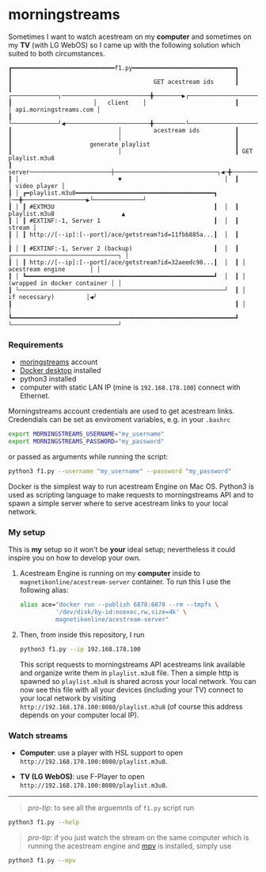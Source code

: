 # morningstreams

Sometimes I want to watch acestream on my **computer** and sometimes on my **TV**
(with LG WebOS) so I came up with the following solution which suited to both
circumstances.

```
┏━━━━━━━━━━━━━━━━━━━━━━━━━━━━━f1.py━━━━━━━━━━━━━━━━━━━━━━━━━━━━━┓
┃                                                               ┃
┃                                        GET acestream ids      ┃
┃                       ┌─────────────┐─────────────────────────╋────────▶┌────────────────────────┐
┃                       │   client    │                         ┃         │ api.morningstreams.com │
┃                       └─────────────┘◀────────────────────────╋─────────└────────────────────────┘
┃                              │         acestream ids          ┃
┃                              │                                ┃
┃                      generate playlist                        ┃
┃                              │                                ┃ GET playlist.m3u8
┃ server───────────────────────┼─────────────────────────────┐◀─╋───────────────────┌──────────────┐
┃ │                            ▼                             │  ┃                   │ video player │
┃ │ ┏━playlist.m3u8━━━━━━━━━━━━━━━━━━━━━━━━━━━━━━━━━━━━━━━┓  │──╋──────────────────▶└──────────────┘
┃ │ ┃ #EXTM3U                                             ┃  │  ┃  playlist.m3u8                   ▲
┃ │ ┃ #EXTINF:-1, Server 1                                ┃  │  ┃                           stream │
┃ │ ┃ http://[--ip]:[--port]/ace/getstream?id=11fbb885a...┃  │  ┃                                  │
┃ │ ┃ #EXTINF:-1, Server 2 (backup)                       ┃  │  ┃ ┌──────────────────────────────┐ │
┃ │ ┃ http://[--ip]:[--port]/ace/getstream?id=32aeedc98...┃  │  ┃ │       acestream engine       │ │
┃ │ ┗━━━━━━━━━━━━━━━━━━━━━━━━━━━━━━━━━━━━━━━━━━━━━━━━━━━━━┛  │  ┃ │ (wrapped in docker container │ │
┃ └──────────────────────────────────────────────────────────┘  ┃ │        if necessary)         │◀┘
┃                                                               ┃ │                              │
┗━━━━━━━━━━━━━━━━━━━━━━━━━━━━━━━━━━━━━━━━━━━━━━━━━━━━━━━━━━━━━━━┛ └──────────────────────────────┘
```


### Requirements

- [moringstreams](http://morningstreams.com/) account
- [Docker desktop](https://www.docker.com/) installed
- python3 installed
- computer with static LAN IP (mine is `192.168.178.100`) connect with Ethernet.

Morningstreams account credentials are used to get acestream links.
Credendials can be set as enviroment variables, e.g. in your `.bashrc`
```bash
export MORNINGSTREAMS_USERNAME="my_username"
export MORNINGSTREAMS_PASSWORD="my_password"
```
or passed as arguments while running the script:
```zsh
python3 f1.py --username "my_username" --password "my_password"
```
Docker is the simplest way to run acestream Engine on Mac OS.
Python3 is used as scripting language to make requests to morningstreams API and
to spawn a simple server where to serve acestream links to your local network.

### My setup
This is **my** setup so it won't be **your** ideal setup; nevertheless it could
inspire you on how to develop your own.

1. Acestream Engine is running on my **computer** inside to 
   `magnetikonline/acestream-server` container. To run this I use the following
   alias:
   ```zsh
   alias ace="docker run --publish 6878:6878 --rm --tmpfs \
             '/dev/disk/by-id:noexec,rw,size=4k' \
             magnetikonline/acestream-server"
   ```

2. Then, from inside this repository, I run
   ```zsh
   python3 f1.py --ip 192.168.178.100
   ```
   This script requests to morningstreams API acestreams link available and
   organize write them in `playlist.m3u8` file. Then a simple http is spawned so
   `playlist.m3u8` is shared across your local network. You can now see this file
   with all your devices (including your TV) connect to your local network by
   visiting `http://192.168.178.100:8080/playlist.m3u8` (of course this address
   depends on your computer local IP).


### Watch streams

- **Computer**: use a player with HSL support to open 
  `http://192.168.178.100:8080/playlist.m3u8`.

- **TV (LG WebOS)**: use F-Player to open 
  `http://192.168.178.100:8080/playlist.m3u8`.

-----
>*pro-tip*: to see all the arguemnts of `f1.py` script run
```bash
python3 f1.py --help
```

>*pro-tip*: if you just watch the stream on the same computer which is running
>the acestream engine and [mpv](https://mpv.io) is installed, simply use
```bash
python3 f1.py --mpv
```
